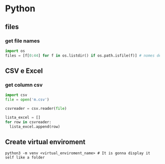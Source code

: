# Python

## files

### get file names
```python
import os
files = [f[0:44] for f in os.listdir() if os.path.isfile(f)] # nomes de arquivos dentro da pasta
```
## CSV e Excel

### get column csv
```python
import csv
file = open('m.csv')

csvreader = csv.reader(file)

lista_excel = []
for row in csvreader:
  lista_excel.append(row)
```

## Create virtual enviroment
```shell
python3 -m venv <virtual_enviroment_name> # It is gonna display it self like a folder
```
